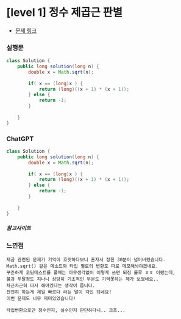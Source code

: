 # [level 1] 정수 제곱근 판별

* [문제 링크](https://school.programmers.co.kr/learn/courses/30/lessons/12934)


### 실행문
```java
class Solution {
    public long solution(long n) {
        double x = Math.sqrt(n);
        
        if( x == (long)x ) {
            return (long)((x + 1) * (x + 1));
        } else {
            return -1;
        }
        
    }
}
```

### ChatGPT
```java
class Solution {
    public long solution(long n) {
        double x = Math.sqrt(n);
        
        if( x == (long)x ) {
            return (long)((x + 1) * (x + 1));
        } else {
            return -1;
        }
        
    }
}
```

##### 참고사이트

### 느낀점
```
제곱 관련된 문제가 기억이 흐릿하다보니 혼자서 정한 30분이 넘어버렸습니다.
Math.sqrt() 같은 메소드와 타입 별로의 변환도 따로 메모해놔야겠네요.
꾸준하게 코딩테스트를 풀때는 아무생각없이 이렇게 쓰면 되징 룰루 ㅎㅎ 이랬는데, 
불과 두달정도 지나니 상당히 기초적인 부분도 기억못하는 제가 보였네요..
차근차근히 다시 해야겠다는 생각이 듭니다.
천천히 하는게 제일 빠르다 라는 말이 각인 되네요!
이번 문제도 너무 재미있었습니다!

타입변환으로만 정수인지, 실수인지 판단하다니.. 크흐...
``` 

